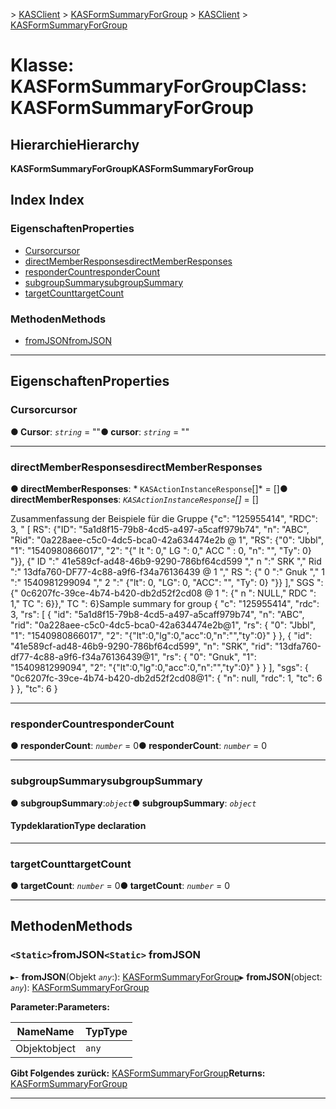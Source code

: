 <span data-ttu-id="a7cd7-101">[](../README.md) > [KASClient](../modules/kasclient.md) > [KASFormSummaryForGroup](../classes/kasclient.kasformsummaryforgroup.md)</span><span class="sxs-lookup"><span data-stu-id="a7cd7-101">[](../README.md) > [KASClient](../modules/kasclient.md) > [KASFormSummaryForGroup](../classes/kasclient.kasformsummaryforgroup.md)</span></span>

# <a name="class-kasformsummaryforgroup"></a><span data-ttu-id="a7cd7-102">Klasse: KASFormSummaryForGroup</span><span class="sxs-lookup"><span data-stu-id="a7cd7-102">Class: KASFormSummaryForGroup</span></span>

## <a name="hierarchy"></a><span data-ttu-id="a7cd7-103">Hierarchie</span><span class="sxs-lookup"><span data-stu-id="a7cd7-103">Hierarchy</span></span>

<span data-ttu-id="a7cd7-104">**KASFormSummaryForGroup**</span><span class="sxs-lookup"><span data-stu-id="a7cd7-104">**KASFormSummaryForGroup**</span></span>

## <a name="index"></a><span data-ttu-id="a7cd7-105">Index </span><span class="sxs-lookup"><span data-stu-id="a7cd7-105">Index</span></span>

### <a name="properties"></a><span data-ttu-id="a7cd7-106">Eigenschaften</span><span class="sxs-lookup"><span data-stu-id="a7cd7-106">Properties</span></span>

* [<span data-ttu-id="a7cd7-107">Cursor</span><span class="sxs-lookup"><span data-stu-id="a7cd7-107">cursor</span></span>](kasclient.kasformsummaryforgroup.md#cursor)
* [<span data-ttu-id="a7cd7-108">directMemberResponses</span><span class="sxs-lookup"><span data-stu-id="a7cd7-108">directMemberResponses</span></span>](kasclient.kasformsummaryforgroup.md#directmemberresponses)
* [<span data-ttu-id="a7cd7-109">responderCount</span><span class="sxs-lookup"><span data-stu-id="a7cd7-109">responderCount</span></span>](kasclient.kasformsummaryforgroup.md#respondercount)
* [<span data-ttu-id="a7cd7-110">subgroupSummary</span><span class="sxs-lookup"><span data-stu-id="a7cd7-110">subgroupSummary</span></span>](kasclient.kasformsummaryforgroup.md#subgroupsummary)
* [<span data-ttu-id="a7cd7-111">targetCount</span><span class="sxs-lookup"><span data-stu-id="a7cd7-111">targetCount</span></span>](kasclient.kasformsummaryforgroup.md#targetcount)
### <a name="methods"></a><span data-ttu-id="a7cd7-112">Methoden</span><span class="sxs-lookup"><span data-stu-id="a7cd7-112">Methods</span></span>

* [<span data-ttu-id="a7cd7-113">fromJSON</span><span class="sxs-lookup"><span data-stu-id="a7cd7-113">fromJSON</span></span>](kasclient.kasformsummaryforgroup.md#fromjson)

---

## <a name="properties"></a><span data-ttu-id="a7cd7-114">Eigenschaften</span><span class="sxs-lookup"><span data-stu-id="a7cd7-114">Properties</span></span>

<a id="cursor"></a>

###  <a name="cursor"></a><span data-ttu-id="a7cd7-115">Cursor</span><span class="sxs-lookup"><span data-stu-id="a7cd7-115">cursor</span></span>

<span data-ttu-id="a7cd7-116">**● Cursor**: *`string`* = ""</span><span class="sxs-lookup"><span data-stu-id="a7cd7-116">**● cursor**: *`string`* = ""</span></span>

___
<a id="directmemberresponses"></a>

###  <a name="directmemberresponses"></a><span data-ttu-id="a7cd7-117">directMemberResponses</span><span class="sxs-lookup"><span data-stu-id="a7cd7-117">directMemberResponses</span></span>

<span data-ttu-id="a7cd7-118">**● directMemberResponses**: \* `KASActionInstanceResponse`[]\* = []</span><span class="sxs-lookup"><span data-stu-id="a7cd7-118">**● directMemberResponses**: *`KASActionInstanceResponse`[]* =  []</span></span>

<span data-ttu-id="a7cd7-119">Zusammenfassung der Beispiele für die Gruppe {"c": "125955414", "RDC": 3, " \[ RS": {"ID": "5a1d8f15-79b8-4cd5-a497-a5caff979b74", "n": "ABC", "Rid": "0a228aee-c5c0-4dc5-bca0-42a634474e2b @ 1", "RS": {"0": "Jbbl", "1": "1540980866017", "2": "{" lt ": 0," LG ": 0," ACC " : 0, "n": "", "Ty": 0} "}}, {" ID ":" 41e589cf-ad48-46b9-9290-786bf64cd599 "," n ":" SRK "," Rid ":" 13dfa760-DF77-4c88-a9f6-f34a76136439 @ 1 "," RS ": {" 0 ":" Gnuk "," 1 ":" 1540981299094 "," 2 ":" {"lt": 0, "LG": 0, "ACC": "", "Ty": 0} "}} \]," SGS ": {" 0c6207fc-39ce-4b74-b420-db2d52f2cd08 @ 1 ": {" n ": NULL," RDC ": 1," TC ": 6}}," TC ": 6}</span><span class="sxs-lookup"><span data-stu-id="a7cd7-119">Sample summary for group { "c": "125955414", "rdc": 3, "rs": \[ { "id": "5a1d8f15-79b8-4cd5-a497-a5caff979b74", "n": "ABC", "rid": "0a228aee-c5c0-4dc5-bca0-42a634474e2b@1", "rs": { "0": "Jbbl", "1": "1540980866017", "2": "{"lt":0,"lg":0,"acc":0,"n":"","ty":0}" } }, { "id": "41e589cf-ad48-46b9-9290-786bf64cd599", "n": "SRK", "rid": "13dfa760-df77-4c88-a9f6-f34a76136439@1", "rs": { "0": "Gnuk", "1": "1540981299094", "2": "{"lt":0,"lg":0,"acc":0,"n":"","ty":0}" } } \], "sgs": { "0c6207fc-39ce-4b74-b420-db2d52f2cd08@1": { "n": null, "rdc": 1, "tc": 6 } }, "tc": 6 }</span></span>

___
<a id="respondercount"></a>

###  <a name="respondercount"></a><span data-ttu-id="a7cd7-120">responderCount</span><span class="sxs-lookup"><span data-stu-id="a7cd7-120">responderCount</span></span>

<span data-ttu-id="a7cd7-121">**● responderCount**: *`number`* = 0</span><span class="sxs-lookup"><span data-stu-id="a7cd7-121">**● responderCount**: *`number`* = 0</span></span>

___
<a id="subgroupsummary"></a>

###  <a name="subgroupsummary"></a><span data-ttu-id="a7cd7-122">subgroupSummary</span><span class="sxs-lookup"><span data-stu-id="a7cd7-122">subgroupSummary</span></span>

<span data-ttu-id="a7cd7-123">**● subgroupSummary**:*`object`*</span><span class="sxs-lookup"><span data-stu-id="a7cd7-123">**● subgroupSummary**: *`object`*</span></span>

#### <a name="type-declaration"></a><span data-ttu-id="a7cd7-124">Typdeklaration</span><span class="sxs-lookup"><span data-stu-id="a7cd7-124">Type declaration</span></span>

___
<a id="targetcount"></a>

###  <a name="targetcount"></a><span data-ttu-id="a7cd7-125">targetCount</span><span class="sxs-lookup"><span data-stu-id="a7cd7-125">targetCount</span></span>

<span data-ttu-id="a7cd7-126">**● targetCount**: *`number`* = 0</span><span class="sxs-lookup"><span data-stu-id="a7cd7-126">**● targetCount**: *`number`* = 0</span></span>

___

## <a name="methods"></a><span data-ttu-id="a7cd7-127">Methoden</span><span class="sxs-lookup"><span data-stu-id="a7cd7-127">Methods</span></span>

<a id="fromjson"></a>

### <a name="static-fromjson"></a><span data-ttu-id="a7cd7-128">`<Static>`fromJSON</span><span class="sxs-lookup"><span data-stu-id="a7cd7-128">`<Static>` fromJSON</span></span>

<span data-ttu-id="a7cd7-129">▸- **fromJSON**(Objekt *`any`*:): [KASFormSummaryForGroup](kasclient.kasformsummaryforgroup.md)</span><span class="sxs-lookup"><span data-stu-id="a7cd7-129">▸ **fromJSON**(object: *`any`*): [KASFormSummaryForGroup](kasclient.kasformsummaryforgroup.md)</span></span>

<span data-ttu-id="a7cd7-130">**Parameter:**</span><span class="sxs-lookup"><span data-stu-id="a7cd7-130">**Parameters:**</span></span>

| <span data-ttu-id="a7cd7-131">Name</span><span class="sxs-lookup"><span data-stu-id="a7cd7-131">Name</span></span> | <span data-ttu-id="a7cd7-132">Typ</span><span class="sxs-lookup"><span data-stu-id="a7cd7-132">Type</span></span> |
| ------ | ------ |
| <span data-ttu-id="a7cd7-133">Objekt</span><span class="sxs-lookup"><span data-stu-id="a7cd7-133">object</span></span> | `any` |

<span data-ttu-id="a7cd7-134">**Gibt Folgendes zurück:** [KASFormSummaryForGroup](kasclient.kasformsummaryforgroup.md)</span><span class="sxs-lookup"><span data-stu-id="a7cd7-134">**Returns:** [KASFormSummaryForGroup](kasclient.kasformsummaryforgroup.md)</span></span>

___

